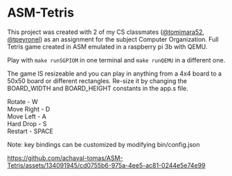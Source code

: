 # ASM-Tetris
This project was created with 2 of my CS classmates ([@tomimara52](https://github.com/tomimara52), [@tpeyronel](https://github.com/tpeyronel)) as an assignment for the subject Computer Organization.
Full Tetris game created in ASM emulated in a raspberry pi 3b with QEMU.

Play with ```` make runSGPIOM ```` in one terminal and ```` make runQEMU ```` in a different one.

The game IS resizeable and you can play in anything from a 4x4 board to a 50x50 board or different rectangles. Re-size it by changing the BOARD_WIDTH and BOARD_HEIGHT constants in the app.s file.

Rotate     - W \
Move Right - D \
Move Left  - A \
Hard Drop  - S \
Restart    - SPACE

Note: key bindings can be customized by modifying bin/config.json

https://github.com/achaval-tomas/ASM-Tetris/assets/134091945/cd0755b6-975a-4ee5-ac81-0244e5e74e99

